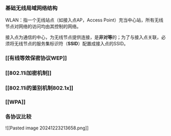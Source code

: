 ### 基础无线局域网络结构

WLAN：指一个无线站点（如接入点AP，Access Point）充当中心站，所有无线节点对网络的访问均由其控制的网络。

接入点为通信的中心，为无线节点提供连接，是**非对等**的；为了与接入点关联，必须将无线节点的服务集标识符（**SSID**）配置成接入点的SSID。

### [[有线等效保密协议WEP]]


### [[802.11i加密机制]]


### [[802.11i的鉴别机制802.1x]]


### [[WPA]]


### 各协议比较

![[Pasted image 20241223213658.png]]